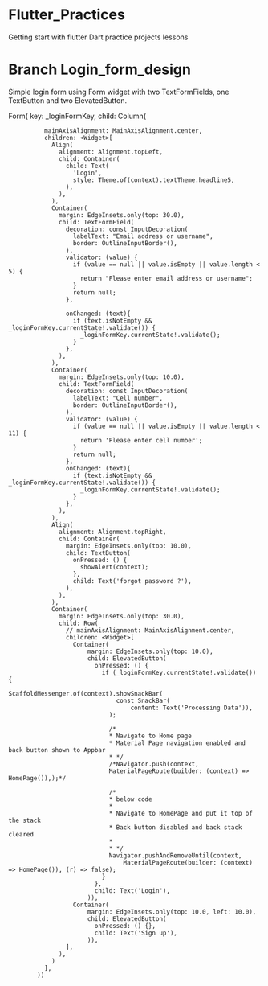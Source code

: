 # Flutter_Practices
Getting start with flutter Dart practice projects lessons


# Branch Login_form_design

Simple login form using Form widget with two TextFormFields, one TextButton and two ElevatedButton.

Form(
            key: _loginFormKey,
            child: Column(
             
              mainAxisAlignment: MainAxisAlignment.center,
              children: <Widget>[
                Align(
                  alignment: Alignment.topLeft,
                  child: Container(
                    child: Text(
                      'Login',
                      style: Theme.of(context).textTheme.headline5,
                    ),
                  ),
                ),
                Container(
                  margin: EdgeInsets.only(top: 30.0),
                  child: TextFormField(
                    decoration: const InputDecoration(
                      labelText: "Email address or username",
                      border: OutlineInputBorder(),
                    ),
                    validator: (value) {
                      if (value == null || value.isEmpty || value.length < 5) {
                        return "Please enter email address or username";
                      }
                      return null;
                    },

                    onChanged: (text){
                      if (text.isNotEmpty && _loginFormKey.currentState!.validate()) {
                        _loginFormKey.currentState!.validate();
                      }
                    },
                  ),
                ),
                Container(
                  margin: EdgeInsets.only(top: 10.0),
                  child: TextFormField(
                    decoration: const InputDecoration(
                      labelText: "Cell number",
                      border: OutlineInputBorder(),
                    ),
                    validator: (value) {
                      if (value == null || value.isEmpty || value.length < 11) {
                        return 'Please enter cell number';
                      }
                      return null;
                    },
                    onChanged: (text){
                      if (text.isNotEmpty && _loginFormKey.currentState!.validate()) {
                        _loginFormKey.currentState!.validate();
                      }
                    },
                  ),
                ),
                Align(
                  alignment: Alignment.topRight,
                  child: Container(
                    margin: EdgeInsets.only(top: 10.0),
                    child: TextButton(
                      onPressed: () {
                        showAlert(context);
                      },
                      child: Text('forgot password ?'),
                    ),
                  ),
                ),
                Container(
                  margin: EdgeInsets.only(top: 30.0),
                  child: Row(
                    // mainAxisAlignment: MainAxisAlignment.center,
                    children: <Widget>[
                      Container(
                          margin: EdgeInsets.only(top: 10.0),
                          child: ElevatedButton(
                            onPressed: () {
                              if (_loginFormKey.currentState!.validate()) {
                                ScaffoldMessenger.of(context).showSnackBar(
                                  const SnackBar(
                                      content: Text('Processing Data')),
                                );

                                /*
                                * Navigate to Home page
                                * Material Page navigation enabled and back button shown to Appbar
                                * */
                                /*Navigator.push(context,
                                MaterialPageRoute(builder: (context) => HomePage()),);*/

                                /*
                                * below code
                                *
                                * Navigate to HomePage and put it top of the stack
                                * Back button disabled and back stack cleared
                                *
                                * */
                                Navigator.pushAndRemoveUntil(context,
                                    MaterialPageRoute(builder: (context) => HomePage()), (r) => false);
                              }
                            },
                            child: Text('Login'),
                          )),
                      Container(
                          margin: EdgeInsets.only(top: 10.0, left: 10.0),
                          child: ElevatedButton(
                            onPressed: () {},
                            child: Text('Sign up'),
                          )),
                    ],
                  ),
                )
              ],
            ))
